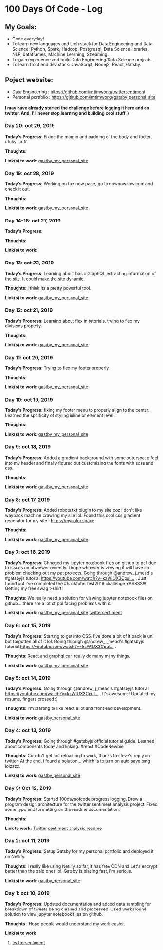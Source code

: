 # 100 Days Of Code - Log

## My Goals:

* Code everyday!
* To learn new languages and tech stack for Data Engineering and Data Science: Python, Spark, Hadoop, Postgresql, Data Science libraries, NLP, dataframes, Machine Learning, Streaming.
* To gain experience and build Data Engineering/Data Science projects.
* To learn front end dev stack: JavaScript, NodejS, React, Gatsby.

## Poject website: 
* Data Engineering : https://github.com/imtimwong/twittersentiment
* Personal portfolio : https://github.com/imtimwong/gatsby_personal_site

#### I may have already started the challenge before logging it here and on twitter. And, I'll never stop learning and building cool stuff :)


### Day 20: oct 29, 2019
<!-- ##### (delete me or comment me out) -->

**Today's Progress**: Fixing the margin and padding of the body and footer, tricky stuff.

**Thoughts**: 


**Link(s) to work**: [gastby_my_personal_site](https://github.com/imtimwong/gatsby_personal_site)
                      <!--[twittersentiment](https://github.com/imtimwong/twittersentiment) -->

### Day 19: oct 28, 2019
<!-- ##### (delete me or comment me out) -->

**Today's Progress**: Working on the now page, go to nownownow.com and check it out.

**Thoughts**: 


**Link(s) to work**: [gastby_my_personal_site](https://github.com/imtimwong/gatsby_personal_site)
                      <!--[twittersentiment](https://github.com/imtimwong/twittersentiment) -->

### Day 14-18: oct 27, 2019
<!-- ##### (delete me or comment me out) -->

**Today's Progress**: 

**Thoughts**: 


**Link(s) to work**: 


### Day 13: oct 22, 2019
<!-- ##### (delete me or comment me out) -->

**Today's Progress**: Learning about basic GraphQL extracting information of the site. It could make the site dynamic.

**Thoughts**: i think its a pretty powerful tool.


**Link(s) to work**: [gastby_my_personal_site](https://github.com/imtimwong/gatsby_personal_site)
                      <!--[twittersentiment](https://github.com/imtimwong/twittersentiment) -->

### Day 12: oct 21, 2019
<!-- ##### (delete me or comment me out) -->

**Today's Progress**: Learning about flex in tutorials, trying to flex my divisions properly. 

**Thoughts**: 


**Link(s) to work**: [gastby_my_personal_site](https://github.com/imtimwong/gatsby_personal_site)
                      <!--[twittersentiment](https://github.com/imtimwong/twittersentiment) -->


### Day 11: oct 20, 2019
<!-- ##### (delete me or comment me out) -->

**Today's Progress**: Trying to flex my footer properly.

**Thoughts**: 


**Link(s) to work**: [gastby_my_personal_site](https://github.com/imtimwong/gatsby_personal_site)
                      <!--[twittersentiment](https://github.com/imtimwong/twittersentiment) -->


### Day 10: oct 19, 2019
<!-- ##### (delete me or comment me out) -->

**Today's Progress**: fixing my footer menu to properly align to the center. Learned the spcificity of styling inline or element level.

**Thoughts**: 


**Link(s) to work**: [gastby_my_personal_site](https://github.com/imtimwong/gatsby_personal_site)
                      <!--[twittersentiment](https://github.com/imtimwong/twittersentiment) -->
                      
                      
### Day 9: oct 18, 2019
<!-- ##### (delete me or comment me out) -->

**Today's Progress**: Added a gradient background with some outerspace feel into my header and finally figured out customizing the fonts with scss and css. 

**Thoughts**: 


**Link(s) to work**: [gastby_my_personal_site](https://github.com/imtimwong/gastby_my_personal_site)
                      <!--[twittersentiment](https://github.com/imtimwong/twittersentiment) -->

### Day 8: oct 17, 2019
<!-- ##### (delete me or comment me out) -->

**Today's Progress**: Added robots.txt plugin to my site coz i don't like wayback machine crawling my site lol. Found this cool css gradient generator for my site : https://mycolor.space 

**Thoughts**: 


**Link(s) to work**: [gastby_my_personal_site](https://github.com/imtimwong/gastby_my_personal_site)
                      <!--[twittersentiment](https://github.com/imtimwong/twittersentiment) -->


### Day 7: oct 16, 2019
<!-- ##### (delete me or comment me out) -->

**Today's Progress**: Chnaged my jupyter notebook files on github to pdf due to issues on nbviewer recently. I hope whoever is viewing it will have no problem checking out my pet projects. Going through @andrew_j_mead's #gatsbyjs tutorial https://youtube.com/watch?v=kzWIUX3CpuI… .
Just found out i've completed the #hacktoberfest2019 challenge YASSSS!!! Getting my free swag t-shirt!

**Thoughts**: We really need a solution for viewing jupyter notebook files on github... there are a lot of ppl facing problems with it.
              <!--A data sceintist that i follow on instagram shared her current feelings and her experience on her career change into data science. I can really relate to her as I'm in a similar situation right now. I hope companies are not expecting unicorns who have 7000 years of exp in x,y,x,... n technologies. It's unrealistic. Good luck for my job search.-->


**Link(s) to work**: [gastby_my_personal_site](https://github.com/imtimwong/gastby_my_personal_site)
                      [twittersentiment](https://github.com/imtimwong/twittersentiment)


### Day 6: oct 15, 2019
<!-- ##### (delete me or comment me out) -->

**Today's Progress**: Starting to get into CSS. I've done a bit of it back in uni but forgotten all of it lol. Going through @andrew_j_mead's #gatsbyjs tutorial https://youtube.com/watch?v=kzWIUX3CpuI… .

**Thoughts**: React and graphql can really do many many things.

**Link(s) to work**: [gastby_my_personal_site](https://github.com/imtimwong/gastby_my_personal_site)




### Day 5: oct 14, 2019
<!-- ##### (delete me or comment me out) -->

**Today's Progress**: Going through @andrew_j_mead's #gatsbyjs tutorial https://youtube.com/watch?v=kzWIUX3CpuI… . It's awesome! Updated my resume, fingers crossed :)

**Thoughts**: I'm starting to like react a lot and front end development.

**Link(s) to work**: [gastby_personal_site](https://github.com/imtimwong/gastby_my_personal_site)



### Day 4: oct 13, 2019
<!-- ##### (delete me or comment me out) -->

**Today's Progress**: Going through #gatsbyjs official tutorial guide. Learned about components today and linking. #react #CodeNewbie

**Thoughts**: Couldn't get hot reloading to work, thanks to steve's reply on twitter. At the end, i found a solution... which is to turn on auto save omg lolzzzz.

**Link(s) to work**: [gastby_personal_site](https://github.com/imtimwong/gastby_personal_site)


### Day 3: Oct 12, 2019 
<!-- ##### (delete me or comment me out) -->

**Today's Progress**: Started 100daysofcode progress logging. Drew a program design architecture for the twitter sentiment analysis project. Fixed some typo and formatting on the readme documentation.

**Thoughts:** 

**Link to work:** [Twitter sentiment analysis readme](https://github.com/imtimwong/twittersentiment/blob/master/README.md)

### Day 2: oct 11, 2019
<!-- ##### (delete me or comment me out) -->

**Today's Progress**: Setup Gatsby for my personal portfolio and deployed it on Netlify.

**Thoughts**: I really like using Netlify so far, it has free CDN and Let's encrypt better than the paid ones lol. Gatsby is blazing fast, i'm serious.

**Link(s) to work**: [gastby_personal_site](https://github.com/imtimwong/gastby_personal_site)


### Day 1: oct 10, 2019
<!-- ##### (delete me or comment me out) -->
**Today's Progress**: Updated documentation and added data sampling for breakdown of tweets being cleaned and processed. Used workaround solution to view jupyter notebook files on github.

**Thoughts** : Hope people would understand my work easier.

**Link(s) to work**
1. [twittersentiment](https://github.com/imtimwong/twittersentiment)

